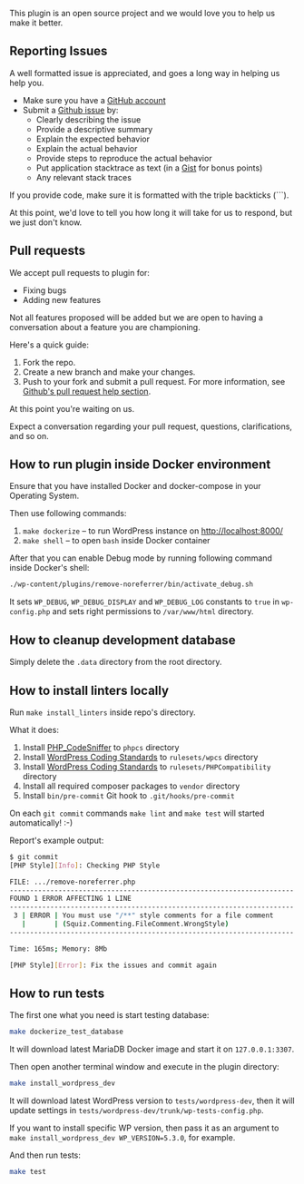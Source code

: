 This plugin is an open source project and we would love you to help us make it better.

## Reporting Issues

A well formatted issue is appreciated, and goes a long way in helping us help you.

* Make sure you have a [GitHub account](https://github.com/signup/free)
* Submit a [Github issue](https://github.com/gruz0/remove-noreferrer/issues/new) by:
  * Clearly describing the issue
  * Provide a descriptive summary
  * Explain the expected behavior
  * Explain the actual behavior
  * Provide steps to reproduce the actual behavior
  * Put application stacktrace as text (in a [Gist](https://gist.github.com) for bonus points)
  * Any relevant stack traces

If you provide code, make sure it is formatted with the triple backticks (\`\`\`).

At this point, we'd love to tell you how long it will take for us to respond,
but we just don't know.

## Pull requests

We accept pull requests to plugin for:

* Fixing bugs
* Adding new features

Not all features proposed will be added but we are open to having a conversation
about a feature you are championing.

Here's a quick guide:

1. Fork the repo.
2. Create a new branch and make your changes.
3. Push to your fork and submit a pull request. For more information, see
[Github's pull request help section](https://help.github.com/articles/using-pull-requests/).

At this point you're waiting on us.

Expect a conversation regarding your pull request, questions, clarifications, and so on.

## How to run plugin inside Docker environment

Ensure that you have installed Docker and docker-compose in your Operating System.

Then use following commands:

1. `make dockerize` – to run WordPress instance on [http://localhost:8000/](http://localhost:8000/)
2. `make shell` – to open `bash` inside Docker container

After that you can enable Debug mode by running following command
inside Docker's shell:

```bash
./wp-content/plugins/remove-noreferrer/bin/activate_debug.sh
```

It sets `WP_DEBUG`, `WP_DEBUG_DISPLAY` and `WP_DEBUG_LOG` constants to `true`
in `wp-config.php` and sets right permissions to `/var/www/html` directory.

## How to cleanup development database

Simply delete the `.data` directory from the root directory.

## How to install linters locally

Run `make install_linters` inside repo's directory.

What it does:

1. Install [PHP_CodeSniffer](https://github.com/squizlabs/PHP_CodeSniffer) to `phpcs` directory
2. Install [WordPress Coding Standards](https://github.com/WordPress-Coding-Standards/WordPress-Coding-Standards) to `rulesets/wpcs` directory
3. Install [WordPress Coding Standards](https://github.com/PHPCompatibility/PHPCompatibility) to `rulesets/PHPCompatibility` directory
4. Install all required composer packages to `vendor` directory
5. Install `bin/pre-commit` Git hook to `.git/hooks/pre-commit`

On each `git commit` commands `make lint` and `make test` will started automatically! :-)

Report's example output:

```bash
$ git commit
[PHP Style][Info]: Checking PHP Style

FILE: .../remove-noreferrer.php
----------------------------------------------------------------------
FOUND 1 ERROR AFFECTING 1 LINE
----------------------------------------------------------------------
 3 | ERROR | You must use "/**" style comments for a file comment
   |       | (Squiz.Commenting.FileComment.WrongStyle)
----------------------------------------------------------------------

Time: 165ms; Memory: 8Mb

[PHP Style][Error]: Fix the issues and commit again
```

## How to run tests

The first one what you need is start testing database:

```bash
make dockerize_test_database
```

It will download latest MariaDB Docker image and start it on `127.0.0.1:3307`.

Then open another terminal window and execute in the plugin directory:

```bash
make install_wordpress_dev
```

It will download latest WordPress version to `tests/wordpress-dev`, then it will
update settings in `tests/wordpress-dev/trunk/wp-tests-config.php`.

If you want to install specific WP version, then pass it as an argument to
`make install_wordpress_dev WP_VERSION=5.3.0`, for example.

And then run tests:

```bash
make test
```
